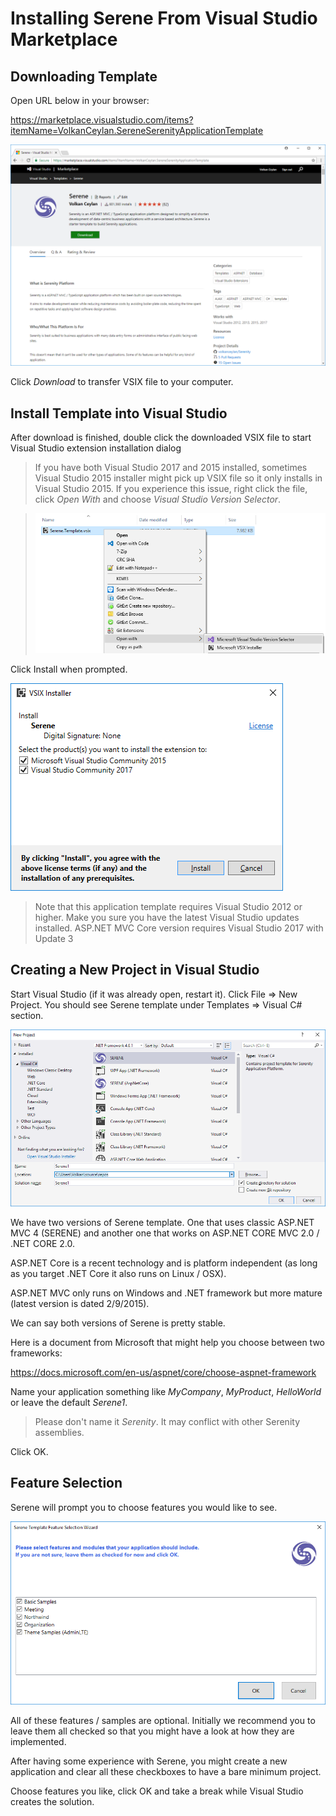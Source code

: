 # Installing Serene From Visual Studio Marketplace

## Downloading Template

Open URL below in your browser:

https://marketplace.visualstudio.com/items?itemName=VolkanCeylan.SereneSerenityApplicationTemplate

![Visual Studio Marketplace Download](img/vsgalleryserene.png)

Click *Download* to transfer VSIX file to your computer.

## Install Template into Visual Studio

After download is finished, double click the downloaded VSIX file to start Visual Studio extension installation dialog 

> If you have both Visual Studio 2017 and 2015 installed, sometimes Visual Studio 2015 installer might pick up VSIX file so it only installs in Visual Studio 2015. If you experience this issue, right click the file, click *Open With* and choose *Visual Studio Version Selector*.

> ![VSIX Installation](img/vsixopenwith.png)


Click Install when prompted.

![VSIX Installation](img/vsixinstall.png)

> Note that this application template requires Visual Studio 2012 or higher. Make you sure you have the latest Visual Studio updates installed. ASP.NET MVC Core version requires Visual Studio 2017 with Update 3

## Creating a New Project in Visual Studio

Start Visual Studio (if it was already open, restart it). Click File => New Project. You should see Serene template under Templates => Visual C# section.

![VSIX New Project](img/newproject.png)


We have two versions of Serene template. One that uses classic ASP.NET MVC 4 (SERENE) and another one that works on ASP.NET CORE MVC 2.0 / .NET CORE 2.0.

ASP.NET Core is a recent technology and is platform independent (as long as you target .NET Core it also runs on Linux / OSX). 

ASP.NET MVC only runs on Windows and .NET framework but more mature (latest version is dated 2/9/2015).

We can say both versions of Serene is pretty stable.

Here is a document from Microsoft that might help you choose between two frameworks:

https://docs.microsoft.com/en-us/aspnet/core/choose-aspnet-framework

Name your application something like *MyCompany*, *MyProduct*, *HelloWorld* or leave the default *Serene1*.

> Please don't name it *Serenity*. It may conflict with other Serenity assemblies.

Click OK.

## Feature Selection

Serene will prompt you to choose features you would like to see.

![Feature Selection](img/featureselection.png)

All of these features / samples are optional. Initially we recommend you to leave them all checked so that you might have a look at how they are implemented.

After having some experience with Serene, you might create a new application and clear all these checkboxes to have a bare minimum project.

Choose features you like, click OK and take a break while Visual Studio creates the solution.